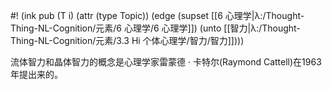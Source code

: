 #! (ink pub (T i) (attr (type Topic)) (edge (supset [[6 心理学|λ:/Thought-Thing-NL-Cognition/元素/6 心理学/6 心理学]]) (unto [[智力|λ:/Thought-Thing-NL-Cognition/元素/3.3 Hi 个体心理学/智力/智力]])))

流体智力和晶体智力的概念是心理学家雷蒙德 · 卡特尔(Raymond Cattell)在1963年提出来的。